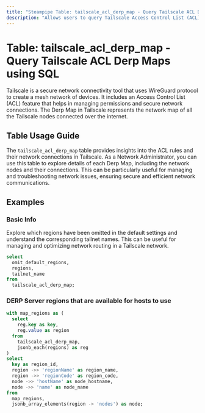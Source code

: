```yaml
---
title: "Steampipe Table: tailscale_acl_derp_map - Query Tailscale ACL Derp Maps using SQL"
description: "Allows users to query Tailscale Access Control List (ACL) Derp Maps, providing insights into the ACL rules and their network connections."
---
```


# Table: tailscale_acl_derp_map - Query Tailscale ACL Derp Maps using SQL

Tailscale is a secure network connectivity tool that uses WireGuard protocol to create a mesh network of devices. It includes an Access Control List (ACL) feature that helps in managing permissions and secure network connections. The Derp Map in Tailscale represents the network map of all the Tailscale nodes connected over the internet.

## Table Usage Guide

The `tailscale_acl_derp_map` table provides insights into the ACL rules and their network connections in Tailscale. As a Network Administrator, you can use this table to explore details of each Derp Map, including the network nodes and their connections. This can be particularly useful for managing and troubleshooting network issues, ensuring secure and efficient network communications.

## Examples

### Basic Info
Explore which regions have been omitted in the default settings and understand the corresponding tailnet names. This can be useful for managing and optimizing network routing in a Tailscale network.

```sql
select
  omit_default_regions,
  regions,
  tailnet_name
from
  tailscale_acl_derp_map;
```

### DERP Server regions that are available for hosts to use

``` sql
with map_regions as (
  select
    reg.key as key,
    reg.value as region
  from
    tailscale_acl_derp_map,
    jsonb_each(regions) as reg
)
select
  key as region_id,
  region ->> 'regionName' as region_name,
  region ->> 'regionCode' as region_code,
  node ->> 'hostName' as node_hostname,
  node ->> 'name' as node_name
from
  map_regions,
  jsonb_array_elements(region -> 'nodes') as node;
```
